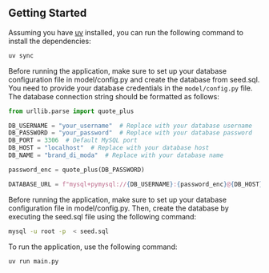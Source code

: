 ## Getting Started

Assuming you have [uv](https://docs.astral.sh/uv/) installed, you can run the following command to install the dependencies:

```bash
uv sync
```

Before running the application,
make sure to set up your database configuration file in model/config.py and create the database from seed.sql.
You need to provide your database credentials in the `model/config.py` file.
The database connection string should be formatted as follows:

```python
from urllib.parse import quote_plus

DB_USERNAME = "your_username"  # Replace with your database username
DB_PASSWORD = "your_password"  # Replace with your database password
DB_PORT = 3306  # Default MySQL port
DB_HOST = "localhost"  # Replace with your database host
DB_NAME = "brand_di_moda"  # Replace with your database name

password_enc = quote_plus(DB_PASSWORD)

DATABASE_URL = f"mysql+pymysql://{DB_USERNAME}:{password_enc}@{DB_HOST}:{DB_PORT}/{DB_NAME}"
```

Before running the application, make sure to set up your database configuration file in model/config.py.
Then, create the database by executing the seed.sql file using the following command:

```bash
mysql -u root -p  < seed.sql
```

To run the application, use the following command:

```bash
uv run main.py
```